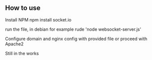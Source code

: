 ## How to use
Install NPM
npm install socket.io

run the file, in debian for example rude 'node websocket-server.js'

Configure domain and nginx config with provided file or proceed with Apache2

Still in the works